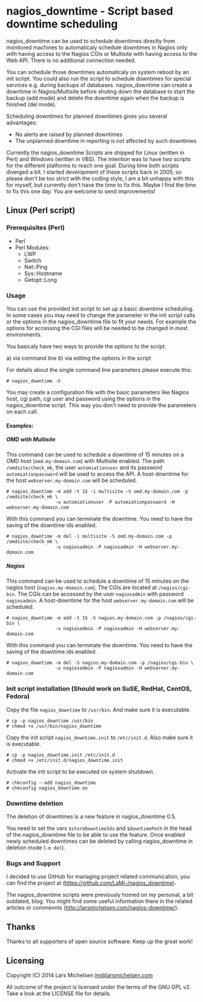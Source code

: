# nagios_downtime - Script based downtime scheduling

nagios_downtime can be used to schedule downtimes directly from monitored
machines to automaticaly schedule downtimes in Nagios only with having access
to the Nagios CGIs or Multisite with having access to the Web API. There is no additional connection needed.

You can schedule those downtimes automaticaly on system reboot by an init
script. You could also run the script to schedule downtimes for special
services e.g. during backups of databases. nagios_downtime can create a
downtime in Nagios/Multisite before shuting down the database to start the backup (add
mode) and delete the downtime again when the backup is finished (del mode).

Scheduling downtimes for planned downtimes gives you several advantages:

* No alerts are raised by planned downtimes
* The unplanned downtime in reporting is not affected by such downtimes

Currently the nagios_downtime Scripts are shipped for Linux (written in Perl)
and Windows (written in VBS). The intention was to have two scripts for the
different platforms to reach one goal. During time both scripts diverged a
bit. I started development of these scripts back in 2005, so please don't
be too strict with the coding style, I am a bit unhappy with this for myself,
but currently don't have the time to fix this. Maybe I find the time to fix
this one day. You are welcome to send improvements!

## Linux (Perl script)

### Prerequisites (Perl)

* Perl
* Perl Modules:
  * LWP
  * Switch
  * Net::Ping
  * Sys::Hostname
  * Getopt::Long

### Usage

You can use the provided init script to set up a basic downtime scheduling. In
some cases you may need to change the parameter in the init script calls or the
options in the nagios_downtime file to fit your needs. For example the options
for accessing the CGI files will be needed to be changed in most environments.

You basicaly have two ways to provide the options to the script:

a) via command line
b) via editing the options in the script

For details about the single command line parameters please execute this:

```
# nagios_downtime -h
```

You may create a configuration file with the basic parameters like Nagios host, cgi path, cgi user and password 
using the options in the nagios_downtime script. This way you don't need to
provide the parameters on each call.

#### Examples:
##### OMD with Multisite
This command can be used to schedule a downtime of 15 minutes on a OMD host (`omd.my-domain.com`) with Multisite enabled. The path `/omdsite/check_mk`, the user `automiationuser` and its password `automiationpassword` will be used to access the API. A host-downtime for the host `webserver.my-domain.com` will be scheduled.
```
# nagios_downtime -m add -t 15 -i multisite -S omd.my-domain.com -p /omdsite/check_mk \
                  -u automiationuser -P automiationpassword -H webserver.my-domain.com
```

With this command you can terminate the downtime. You need to have the
saving of the downtime ids enabled.

```
# nagios_downtime -m del -i multisite -S omd.my-domain.com -p /omdsite/check_mk \
                  -u nagiosadmin -P nagiosadmin -H webserver.my-domain.com
```
##### Nagios
This command can be used to schedule a downtime of 15 minutes on the nagios
host (`nagios.my-domain.com`). The CGIs are located at `/nagios/cgi-bin`. The
CGIs can be accessed by the user `nagiosadmin` with password `nagiosadmin`. A
host-downtime for the host `webserver.my-domain.com` will be scheduled.

```
# nagios_downtime -m add -t 15 -S nagios.my-domain.com -p /nagios/cgi-bin \
                  -u nagiosadmin -P nagiosadmin -H webserver.my-domain.com
```

With this command you can terminate the downtime. You need to have the
saving of the downtime ids enabled.

```
# nagios_downtime -m del -S nagios.my-domain.com -p /nagios/cgi-bin \
                  -u nagiosadmin -P nagiosadmin -H webserver.my-domain.com
```

### Init script installation (Should work on SuSE, RedHat, CentOS, Fedora)

Copy the file `nagios_downtime` to `/usr/bin`. And make sure it is executable.

```
# cp -p nagios_downtime /usr/bin
# chmod +x /usr/bin/nagios_downtime
```

Copy the init script `nagios_downtime.init` to `/etc/init.d`. Also make sure it is
executable.

```
# cp -p nagios_downtime.init /etc/init.d
# chmod +x /etc/init.d/nagios_downtime.init
```

Activate the init script to be executed on system shutdown.

```
# chkconfig --add nagios_downtime
# chkconfig nagios_downtime on
```

### Downtime deletion

The deletion of downtimes is a new feature in nagios_downtime 0.5.

You need to set the vars `$storeDowntimeIds` and `$downtimePath` in the head of the
nagios_downtime file to be able to use the feature. Once enabled newly
scheduled downtimes can be deleted by calling nagios_downtime in deletion mode
(`-m del`).

### Bugs and Support

I decided to use GitHub for managing project related communication, you
can find the project at (https://github.com/LaMi-/nagios_downtime).

The nagios_downtime scripts were previously homed on my personal, a bit outdated, blog.
You might find some useful information there in the related articles or commennts
(http://larsmichelsen.com/nagios-downtime/).

## Thanks

Thanks to all supporters of open source software. Keep up the great work!

## Licensing

Copyright (C) 2014 Lars Michelsen <lm@larsmichelsen.com>

All outcome of the project is licensed under the terms of the GNU GPL v2.
Take a look at the LICENSE file for details.
